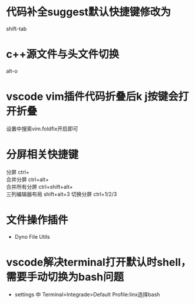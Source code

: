 # 代码补全suggest默认快捷键修改为

shift-tab

# c++源文件与头文件切换

alt-o

# vscode vim插件代码折叠后k j按键会打开折叠

设置中搜索vim.foldfix开启即可

# 分屏相关快捷键

分屏 ctrl+\
合并分屏 ctrl+alt+\
合并所有分屏 ctrl+shift+alt+\
三列编辑器布局 shift+alt+3 切换分屏 ctrl+1/2/3

# 文件操作插件
- Dyno File Utils

# vscode解决terminal打开默认时shell，需要手动切换为bash问题
- settings 中 Terminal\>Integrade\>Default Profile:linx选择bash
